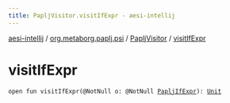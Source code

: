 ```yaml
---
title: PapljVisitor.visitIfExpr - aesi-intellij
---
```


[aesi-intellij](../../index.html) / [org.metaborg.paplj.psi](../index.html) / [PapljVisitor](index.html) / [visitIfExpr](.)

# visitIfExpr

`open fun visitIfExpr(@NotNull o: @NotNull `[`PapljIfExpr`](../-paplj-if-expr/index.html)`): `[`Unit`](https://kotlinlang.org/api/latest/jvm/stdlib/kotlin/-unit/index.html)